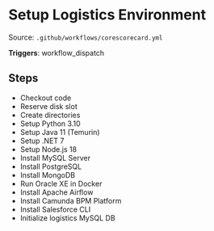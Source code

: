 # Setup Logistics Environment

Source: `.github/workflows/corescorecard.yml`

**Triggers**: workflow_dispatch

## Steps
- Checkout code
- Reserve disk slot
- Create directories
- Setup Python 3.10
- Setup Java 11 (Temurin)
- Setup .NET 7
- Setup Node.js 18
- Install MySQL Server
- Install PostgreSQL
- Install MongoDB
- Run Oracle XE in Docker
- Install Apache Airflow
- Install Camunda BPM Platform
- Install Salesforce CLI
- Initialize logistics MySQL DB
